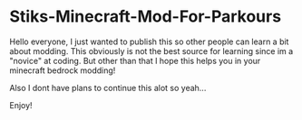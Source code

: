 # Stiks-Minecraft-Mod-For-Parkours

Hello everyone, I just wanted to publish this so other people can learn a bit about modding.
This obviously is not the best source for learning since im a "novice" at coding.
But other than that I hope this helps you in your minecraft bedrock modding!

Also I dont have plans to continue this alot so yeah...

Enjoy!
